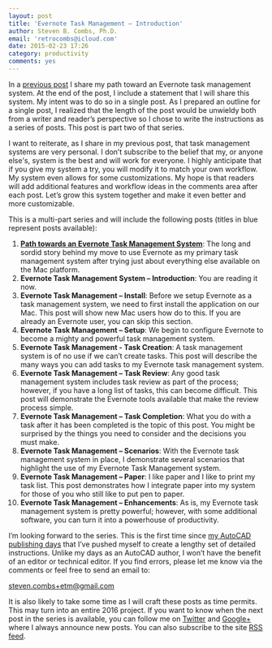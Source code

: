 ```yaml
---
layout: post
title: 'Evernote Task Management – Introduction'
author: Steven B. Combs, Ph.D.
email: 'retrocombs@icloud.com'
date: 2015-02-23 17:26
category: productivity
comments: yes
---
```


In a [previous post][1] I share my path toward an Evernote task management system. At the end of the post, I include a statement that I will share this system. My intent was to do so in a single post. As I prepared an outline for a single post, I realized that the length of the post would be unwieldy both from a writer and reader’s perspective so I chose to write the instructions as a series of posts. This post is part two of that series.

I want to reiterate, as I share in my previous post, that task management systems are very personal. I don’t subscribe to the belief that my, or anyone else's, system is the best and will work for everyone. I highly anticipate that if you give my system a try, you will modify it to match your own workflow. My system even allows for some customizations. My hope is that readers will add additional features and workflow ideas in the comments area after each post. Let’s grow this system together and make it even better and more customizable.

This is a multi-part series and will include the following posts (titles in blue represent posts available):

1. [**Path towards an Evernote Task Management System**][2]: The long and sordid story behind my move to use Evernote as my primary task management system after trying just about everything else available on the Mac platform.
2. **Evernote Task Management System – Introduction**: You are reading it now.
3. **Evernote Task Management – Install**: Before we setup Evernote as a task management system, we need to first install the application on our Mac. This post will show new Mac users how do to this. If you are already an Evernote user, you can skip this section.
4. **Evernote Task Management – Setup**: We begin to configure Evernote to become a mighty and powerful task management system.
5. **Evernote Task Management - Task Creation**: A task management system is of no use if we can’t create tasks. This post will describe the many ways you can add tasks to my Evernote task management system.
6. **Evernote Task Management – Task Review**: Any good task management system includes task review as part of the process; however, if you have a long list of tasks, this can become difficult. This post will demonstrate the Evernote tools available that make the review process simple.
7. **Evernote Task Management – Task Completion**: What you do with a task after it has been completed is the topic of this post. You might be surprised by the things you need to consider and the decisions you must make.
8. **Evernote Task Management – Scenarios**: With the Evernote task management system in place, I demonstrate several scenarios that highlight the use of my Evernote Task Management system.
9. **Evernote Task Management – Paper**: I like paper and I like to print my task list. This post demonstrates how I integrate paper into my system for those of you who still like to put pen to paper.
10. **Evernote Task Management – Enhancements**: As is, my Evernote task management system is pretty powerful; however, with some additional software, you can turn it into a powerhouse of productivity.

I’m looking forward to the series. This is the first time since [my AutoCAD publishing days][3] that I’ve pushed myself to create a lengthy set of detailed instructions. Unlike my days as an AutoCAD author, I won’t have the benefit of an editor or technical editor. If you find errors, please let me know via the comments or feel free to send an email to:

[steven.combs+etm@gmail.com][4]

It is also likely to take some time as I will craft these posts as time permits. This may turn into an entire 2016 project. If you want to know when the next post in the series is available, you can follow me on [Twitter][5] and [Google+][6] where I always announce new posts. You can also subscribe to the site [RSS feed][7].

[1]:	http://www.stevencombs.com/evernote/2015/01/24/my-evernote-task-management-journey.html
[2]:	http://www.stevencombs.com/evernote/2015/01/24/my-evernote-task-management-journey.html
[3]:	http://www.amazon.com/Steven-B.-Combs/e/B001H6NAW6/ref=dp_byline_cont_book_1
[4]:	mailto:steven.combs+etm@gmail.com
[5]:	https://twitter.com/StevenCombs
[6]:	https://plus.google.com/+StevenCombsPhD
[7]:	http://www.stevencombs.com/atom.xml